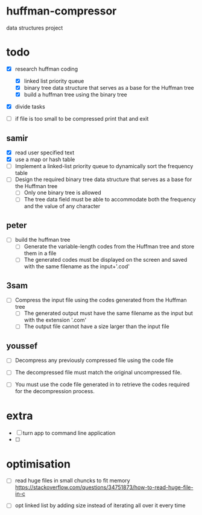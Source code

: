 # huffman-compressor
data structures project

# todo
- [X] research huffman coding
    - [X] linked list priority queue
    - [X] binary tree data structure that serves as a base for the Huffman tree
    - [X] build a huffman tree using the binary tree
- [X] divide tasks
- [ ] if file is too small to be compressed print that and exit


## samir  
- [X] read user specified text
- [X] use a map or hash table
- [ ] Implement a linked-list priority queue to dynamically sort the frequency table
- [ ] Design the required binary tree data structure that serves as a base for the Huffman tree
    - [ ] Only one binary tree is allowed
    - [ ] The tree data field must be able to accommodate both the frequency and the value of any character

## peter
- [ ] build the huffman tree
  - [ ] Generate the variable-length codes from the Huffman tree and store them in a file
  - [ ] The generated codes must be displayed on the screen and saved with the same filename as the input+'.cod'
  
## 3sam
- [ ] Compress the input file using the codes generated from the Huffman tree
  - [ ] The generated output must have the same filename as the input but with the extension '.com'
  - [ ] The output file cannot have a size larger than the input file

## youssef
- [ ] Decompress any previously compressed file using the code file 
- [ ] The decompressed file must match the original uncompressed file.
- [ ] You must use the code file generated in to retrieve the codes required for the decompression process.


# extra
- [ ] turn app to command line application
- [ ]



# optimisation
- [ ] read huge files in small chuncks to fit memory https://stackoverflow.com/questions/34751873/how-to-read-huge-file-in-c
- [ ] opt linked list by adding size instead of iterating all over it every time


   
